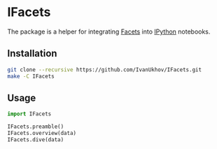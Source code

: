 # IFacets

The package is a helper for integrating [Facets] into [IPython] notebooks.

## Installation

```bash
git clone --recursive https://github.com/IvanUkhov/IFacets.git
make -C IFacets
```


## Usage

```python
import IFacets

IFacets.preamble()
IFacets.overview(data)
IFacets.dive(data)
```

[facets]: https://pair-code.github.io/facets/
[ipython]: https://ipython.org/
